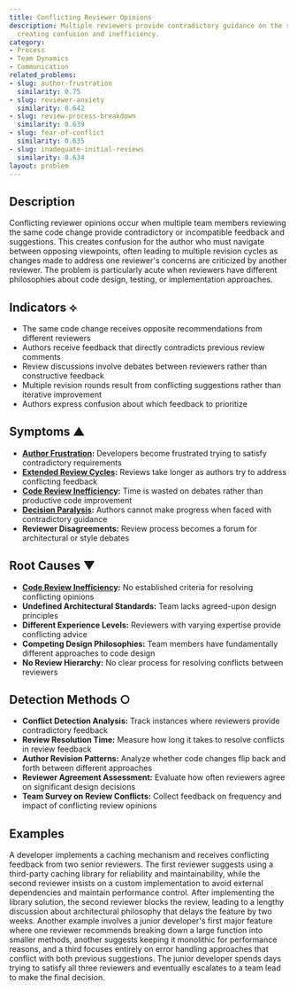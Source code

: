 ```yaml
---
title: Conflicting Reviewer Opinions
description: Multiple reviewers provide contradictory guidance on the same code changes,
  creating confusion and inefficiency.
category:
- Process
- Team Dynamics
- Communication
related_problems:
- slug: author-frustration
  similarity: 0.75
- slug: reviewer-anxiety
  similarity: 0.642
- slug: review-process-breakdown
  similarity: 0.639
- slug: fear-of-conflict
  similarity: 0.635
- slug: inadequate-initial-reviews
  similarity: 0.634
layout: problem
---
```


## Description

Conflicting reviewer opinions occur when multiple team members reviewing the same code change provide contradictory or incompatible feedback and suggestions. This creates confusion for the author who must navigate between opposing viewpoints, often leading to multiple revision cycles as changes made to address one reviewer's concerns are criticized by another reviewer. The problem is particularly acute when reviewers have different philosophies about code design, testing, or implementation approaches.

## Indicators ⟡

- The same code change receives opposite recommendations from different reviewers
- Authors receive feedback that directly contradicts previous review comments
- Review discussions involve debates between reviewers rather than constructive feedback
- Multiple revision rounds result from conflicting suggestions rather than iterative improvement
- Authors express confusion about which feedback to prioritize

## Symptoms ▲

- **[Author Frustration](author-frustration.md):** Developers become frustrated trying to satisfy contradictory requirements
- **[Extended Review Cycles](extended-review-cycles.md):** Reviews take longer as authors try to address conflicting feedback
- **[Code Review Inefficiency](code-review-inefficiency.md):** Time is wasted on debates rather than productive code improvement
- **[Decision Paralysis](decision-paralysis.md):** Authors cannot make progress when faced with contradictory guidance
- **Reviewer Disagreements:** Review process becomes a forum for architectural or style debates

## Root Causes ▼

- **[Code Review Inefficiency](code-review-inefficiency.md):** No established criteria for resolving conflicting opinions
- **Undefined Architectural Standards:** Team lacks agreed-upon design principles
- **Different Experience Levels:** Reviewers with varying expertise provide conflicting advice
- **Competing Design Philosophies:** Team members have fundamentally different approaches to code design
- **No Review Hierarchy:** No clear process for resolving conflicts between reviewers

## Detection Methods ○

- **Conflict Detection Analysis:** Track instances where reviewers provide contradictory feedback
- **Review Resolution Time:** Measure how long it takes to resolve conflicts in review feedback
- **Author Revision Patterns:** Analyze whether code changes flip back and forth between different approaches
- **Reviewer Agreement Assessment:** Evaluate how often reviewers agree on significant design decisions
- **Team Survey on Review Conflicts:** Collect feedback on frequency and impact of conflicting review opinions

## Examples

A developer implements a caching mechanism and receives conflicting feedback from two senior reviewers. The first reviewer suggests using a third-party caching library for reliability and maintainability, while the second reviewer insists on a custom implementation to avoid external dependencies and maintain performance control. After implementing the library solution, the second reviewer blocks the review, leading to a lengthy discussion about architectural philosophy that delays the feature by two weeks. Another example involves a junior developer's first major feature where one reviewer recommends breaking down a large function into smaller methods, another suggests keeping it monolithic for performance reasons, and a third focuses entirely on error handling approaches that conflict with both previous suggestions. The junior developer spends days trying to satisfy all three reviewers and eventually escalates to a team lead to make the final decision.